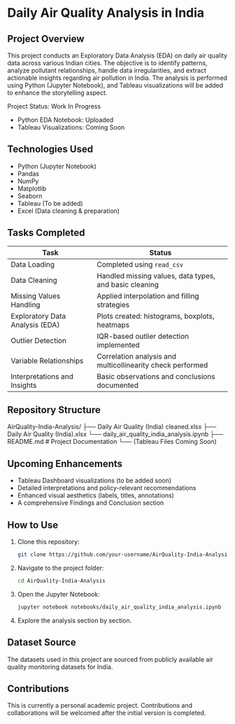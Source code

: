 # Daily Air Quality Analysis in India

## Project Overview
This project conducts an Exploratory Data Analysis (EDA) on daily air quality data across various Indian cities. The objective is to identify patterns, analyze pollutant relationships, handle data irregularities, and extract actionable insights regarding air pollution in India. The analysis is performed using Python (Jupyter Notebook), and Tableau visualizations will be added to enhance the storytelling aspect.

Project Status: Work In Progress  
- Python EDA Notebook: Uploaded  
- Tableau Visualizations: Coming Soon

## Technologies Used
- Python (Jupyter Notebook)
- Pandas
- NumPy
- Matplotlib
- Seaborn
- Tableau (To be added)
- Excel (Data cleaning & preparation)

## Tasks Completed
| Task                                | Status                                         |
| ----------------------------------- | ---------------------------------------------- |
| Data Loading                        | Completed using `read_csv`                    |
| Data Cleaning                       | Handled missing values, data types, and basic cleaning |
| Missing Values Handling             | Applied interpolation and filling strategies  |
| Exploratory Data Analysis (EDA)     | Plots created: histograms, boxplots, heatmaps |
| Outlier Detection                   | IQR-based outlier detection implemented       |
| Variable Relationships              | Correlation analysis and multicollinearity check performed |
| Interpretations and Insights        | Basic observations and conclusions documented |

## Repository Structure
AirQuality-India-Analysis/
├── Daily Air Quality (India) cleaned.xlsx
├── Daily Air Quality (India).xlsx
└── daily_air_quality_india_analysis.ipynb
├── README.md # Project Documentation
└── (Tableau Files Coming Soon)

## Upcoming Enhancements
- Tableau Dashboard visualizations (to be added soon)
- Detailed interpretations and policy-relevant recommendations
- Enhanced visual aesthetics (labels, titles, annotations)
- A comprehensive Findings and Conclusion section

## How to Use
1. Clone this repository:
    ```bash
    git clone https://github.com/your-username/AirQuality-India-Analysis.git
    ```
2. Navigate to the project folder:
    ```bash
    cd AirQuality-India-Analysis
    ```
3. Open the Jupyter Notebook:
    ```bash
    jupyter notebook notebooks/daily_air_quality_india_analysis.ipynb
    ```
4. Explore the analysis section by section.

## Dataset Source
The datasets used in this project are sourced from publicly available air quality monitoring datasets for India.  


## Contributions
This is currently a personal academic project. Contributions and collaborations will be welcomed after the initial version is completed.


